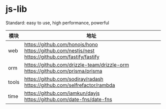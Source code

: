 # js-lib
Standard: easy to use, high performance, powerful

| 模块 | 地址 | 
|-|-|
| web | https://github.com/honojs/hono https://github.com/nestjs/nest https://github.com/fastify/fastify |
| orm | https://github.com/drizzle-team/drizzle-orm https://github.com/prisma/prisma | 
| tools | https://github.com/sodiray/radash https://github.com/selfrefactor/rambda |
| time | https://github.com/iamkun/dayjs https://github.com/date-fns/date-fns |
